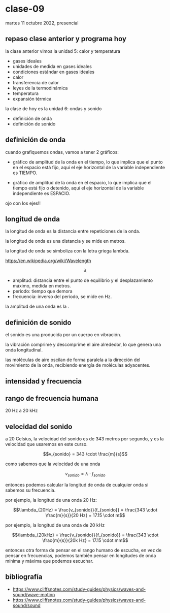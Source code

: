# clase-09

martes 11 octubre 2022, presencial

## repaso clase anterior y programa hoy

la clase anterior vimos la unidad 5: calor y temperatura

- gases ideales
- unidades de medida en gases ideales
- condiciones estándar en gases ideales
- calor
- transferencia de calor
- leyes de la termodinámica
- temperatura
- expansión térmica

la clase de hoy es la unidad 6: ondas y sonido

- definición de onda
- definición de sonido

## definición de onda

cuando grafiquemos ondas, vamos a tener 2 gráficos:

- gráfico de amplitud de la onda en el tiempo, lo que implica que el punto en el espacio está fijo,
  aquí el eje horizontal de la variable independiente es TIEMPO.

- gráfico de amplitud de la onda en el espacio, lo que implica que el tiempo está fijo o detenido,
  aquí el eje horizontal de la variable independiente es ESPACIO.

ojo con los ejes!!

## longitud de onda

la longitud de onda es la distancia entre repeticiones de la onda.

la longitud de onda es una distancia y se mide en metros.

la longitud de onda se simboliza con la letra griega lambda.

https://en.wikipedia.org/wiki/Wavelength

$$\lambda$$

- amplitud: distancia entre el punto de equilibrio y el desplazamiento máximo, medida en metros.
- periodo: tiempo que demora
- frecuencia: inverso del periodo, se mide en Hz.

la amplitud de una onda es la .

## definición de sonido

el sonido es una producida por un cuerpo en vibración.

la vibración comprime y descomprime el aire alrededor, lo que genera una onda longitudinal.

las moléculas de aire oscilan de forma paralela a la dirección del movimiento de la onda, recibiendo energía de moléculas adyacentes.

## intensidad y frecuencia

## rango de frecuencia humana

20 Hz a 20 kHz

## velocidad del sonido

a 20 Celsius, la velocidad del sonido es de 343 metros por segundo, y es la velocidad que usaremos en este curso.

$$v_{sonido} = 343 \cdot \frac{m}{s}$$

como sabemos que la velocidad de una onda

$$v_{sonido} = \lambda \cdot f_{sonido}$$

entonces podemos calcular la longitud de onda de cualquier onda si sabemos su frecuencia.

por ejemplo, la longitud de una onda 20 Hz:

$$\lambda_{20Hz} = \frac{v_{sonido}}{f_{sonido}} = \frac{343 \cdot \frac{m}{s}}{20 Hz} = 17.15 \cdot m$$

por ejemplo, la longitud de una onda de 20 kHz

$$\lambda_{20kHz} = \frac{v_{sonido}}{f_{sonido}} = \frac{343 \cdot \frac{m}{s}}{20k Hz} = 17.15 \cdot mm$$

entonces otra forma de pensar en el rango humano de escucha, en vez de pensar en frecuencias,
podemos también pensar en longitudes de onda mínima y máxima que podemos escuchar.

## bibliografía

- https://www.cliffsnotes.com/study-guides/physics/waves-and-sound/wave-motion
- https://www.cliffsnotes.com/study-guides/physics/waves-and-sound/sound
